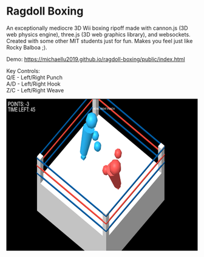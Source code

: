 # Ragdoll Boxing
An exceptionally mediocre 3D Wii boxing ripoff made with cannon.js (3D web physics engine), three.js (3D web graphics library), and websockets. Created with some other MIT students just for fun. Makes you feel just like Rocky Balboa ;).

Demo: https://michaellu2019.github.io/ragdoll-boxing/public/index.html

Key Controls: \
Q/E - Left/Right Punch \
A/D - Left/Right Hook \
Z/C - Left/Right Weave 

<img alt = "A film better than Rocky." src = "https://raw.githubusercontent.com/michaellu2019/ragdoll-boxing/master/public/assets/money-shot.png" height = "400px" />